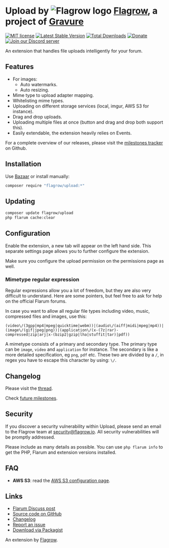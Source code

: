 # Upload by ![Flagrow logo](https://avatars0.githubusercontent.com/u/16413865?v=3&s=20) [Flagrow](https://discuss.flarum.org/d/1832-flagrow-extension-developer-group), a project of [Gravure](https://gravure.io/)

[![MIT license](https://img.shields.io/badge/license-MIT-blue.svg)](https://github.com/flagrow/upload/blob/master/LICENSE.md) [![Latest Stable Version](https://img.shields.io/packagist/v/flagrow/upload.svg)](https://packagist.org/packages/flagrow/upload) [![Total Downloads](https://img.shields.io/packagist/dt/flagrow/upload.svg)](https://packagist.org/packages/flagrow/upload) [![Donate](https://img.shields.io/badge/patreon-support-yellow.svg)](https://www.patreon.com/flagrow) [![Join our Discord server](https://discordapp.com/api/guilds/240489109041315840/embed.png)](https://flagrow.io/join-discord)

An extension that handles file uploads intelligently for your forum.

## Features

- For images:
  - Auto watermarks.
  - Auto resizing.
- Mime type to upload adapter mapping.
- Whitelisting mime types.
- Uploading on different storage services (local, imgur, AWS S3 for instance).
- Drag and drop uploads.
- Uploading multiple files at once (button and drag and drop both support this).
- Easily extendable, the extension heavily relies on Events.

For a complete overview of our releases, please visit the [milestones tracker](https://github.com/flagrow/upload/milestones) on Github.

## Installation

Use [Bazaar](https://discuss.flarum.org/d/5151) or install manually:

```bash
composer require "flagrow/upload:*"
```

## Updating

```bash
composer update flagrow/upload
php flarum cache:clear
```

## Configuration

Enable the extension, a new tab will appear on the left hand side. This separate settings page allows you to further configure the extension.

Make sure you configure the upload permission on the permissions page as well.

### Mimetype regular expression

Regular expressions allow you a lot of freedom, but they are also very difficult to understand. Here are some pointers, but feel free to ask
for help on the official Flarum forums.

In case you want to allow all regular file types including video, music, compressed files and images, use this:

```text
(video\/(3gpp|mp4|mpeg|quicktime|webm))|(audio\/(aiff|midi|mpeg|mp4))|(image\/(gif|jpeg|png))|(application\/(x-(7z|rar)-compressed|zip|arj|x-(bzip2|gzip|lha|stuffit|tar)|pdf))
```

A mimetype consists of a primary and secondary type. The primary type can be `image`, `video` and `application` for instance. The secondary
is like a more detailed specification, eg `png`, `pdf` etc. These two are divided by a `/`, in regex you have to escape this character by using: `\/`.

## Changelog

Please visit the [thread](https://discuss.flarum.org/d/4154).

Check [future milestones](https://github.com/flagrow/upload/milestones).

## Security

If you discover a security vulnerability within Upload, please send an email to the Flagrow team at security@flagrow.io. All security vulnerabilities will be promptly addressed.

Please include as many details as possible. You can use `php flarum info` to get the PHP, Flarum and extension versions installed.

## FAQ

-  __AWS S3__: read the [AWS S3 configuration page](https://github.com/flagrow/upload/wiki/AWS-S3).

## Links

- [Flarum Discuss post](https://discuss.flarum.org/d/4154)
- [Source code on GitHub](https://github.com/flagrow/upload)
- [Changelog](https://github.com/flagrow/upload/blob/master/CHANGELOG.md)
- [Report an issue](https://github.com/flagrow/upload/issues)
- [Download via Packagist](https://packagist.org/packages/flagrow/upload)

An extension by [Flagrow](https://flagrow.io/).
